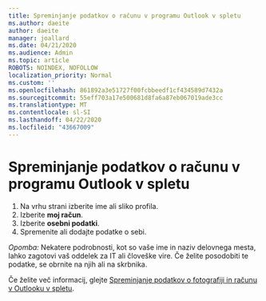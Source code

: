 ```yaml
---
title: Spreminjanje podatkov o računu v programu Outlook v spletu
ms.author: daeite
author: daeite
manager: joallard
ms.date: 04/21/2020
ms.audience: Admin
ms.topic: article
ROBOTS: NOINDEX, NOFOLLOW
localization_priority: Normal
ms.custom: ''
ms.openlocfilehash: 861892a3e51727f00fcbbeedf1cf434589d7432a
ms.sourcegitcommit: 55eff703a17e500681d8fa6a87eb067019ade3cc
ms.translationtype: MT
ms.contentlocale: sl-SI
ms.lasthandoff: 04/22/2020
ms.locfileid: "43667009"
---
```

# <a name="change-account-information-in-outlook-on-the-web"></a>Spreminjanje podatkov o računu v programu Outlook v spletu

1. Na vrhu strani izberite ime ali sliko profila.
1. Izberite **moj račun**.
1. Izberite **osebni podatki**.
1. Spremenite ali dodajte podatke o sebi.

*Opomba:* Nekatere podrobnosti, kot so vaše ime in naziv delovnega mesta, lahko zagotovi vaš oddelek za IT ali človeške vire. Če želite posodobiti te podatke, se obrnite na njih ali na skrbnika.

Če želite več informacij, glejte [Spreminjanje podatkov o fotografiji in računu v Outlooku v spletu](https://support.office.com/article/b2dbb289-851d-4bed-93c3-3e136f5659ec).